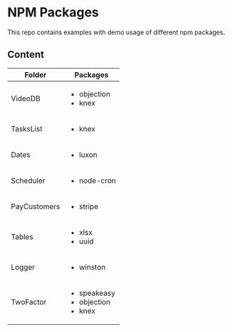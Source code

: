 # NPM Packages

This repo contains examples with demo usage of different npm packages.

## Content

| Folder       | Packages                                                   |
| ------------ | ---------------------------------------------------------- |
| VideoDB      | <ul><li>objection</li><li>knex</li></ul>                   |
| TasksList    | <ul><li>knex</li></ul>                                     |
| Dates        | <ul><li>luxon</li></ul>                                    |
| Scheduler    | <ul><li>node-cron</li></ul>                                |
| PayCustomers | <ul><li>stripe</li></ul>                                   |
| Tables       | <ul><li>xlsx</li><li>uuid</li></ul>                        |
| Logger       | <ul><li>winston</li></ul>                                  |
| TwoFactor    | <ul><li>speakeasy</li><li>objection</li><li>knex</li></ul> |
